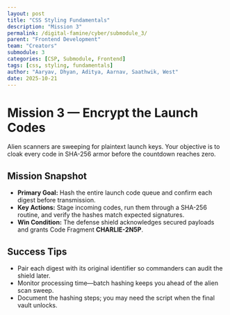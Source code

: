 ```yaml
---
layout: post
title: "CSS Styling Fundamentals"
description: "Mission 3"
permalink: /digital-famine/cyber/submodule_3/
parent: "Frontend Development"
team: "Creators"
submodule: 3
categories: [CSP, Submodule, Frontend]
tags: [css, styling, fundamentals]
author: "Aaryav, Dhyan, Aditya, Aarnav, Saathwik, West"
date: 2025-10-21
---
```


# Mission 3 — Encrypt the Launch Codes

Alien scanners are sweeping for plaintext launch keys. Your objective is to cloak every code in SHA-256 armor before the countdown reaches zero.

## Mission Snapshot

- **Primary Goal:** Hash the entire launch code queue and confirm each digest before transmission.
- **Key Actions:** Stage incoming codes, run them through a SHA-256 routine, and verify the hashes match expected signatures.
- **Win Condition:** The defense shield acknowledges secured payloads and grants Code Fragment **CHARLIE-2N5P**.

## Success Tips

- Pair each digest with its original identifier so commanders can audit the shield later.
- Monitor processing time—batch hashing keeps you ahead of the alien scan sweep.
- Document the hashing steps; you may need the script when the final vault unlocks.
